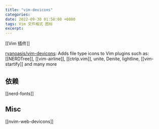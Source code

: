 ```yaml
---
title: "vim-devicons"
categories: 
date: 2022-09-30 01:58:08 +0800
tags: Vim 文件格式 图标
excerpt: 
---
```


[[Vim 插件]]

[ryanoasis/vim-devicons](https://github.com/ryanoasis/vim-devicons): Adds file type icons to Vim plugins such as: [[NERDTree]], [[vim-airline]], [[ctrlp.vim]], unite, Denite, lightline, [[vim-startify]] and many more



## 依赖

[[nerd-fonts]]



## Misc

[[nvim-web-devicons]]

